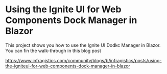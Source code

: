 # Using the Ignite UI for Web Components Dock Manager in Blazor
This project shows you how to use the Ignite UI Dodkc Manager in Blazor. You can fin the walk-through in this blog post

https://www.infragistics.com/community/blogs/b/infragistics/posts/using-the-igniteui-for-web-components-dock-manager-in-blazor
